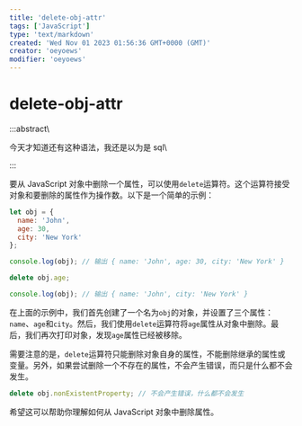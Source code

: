 ```yaml
---
title: 'delete-obj-attr'
tags: ['JavaScript']
type: 'text/markdown'
created: 'Wed Nov 01 2023 01:56:36 GMT+0000 (GMT)'
creator: 'oeyoews'
modifier: 'oeyoews'
---
```


# delete-obj-attr

:::abstract\

今天才知道还有这种语法，我还是以为是 sql\

:::

要从 JavaScript 对象中删除一个属性，可以使用`delete`运算符。这个运算符接受对象和要删除的属性作为操作数。以下是一个简单的示例：

```javascript
let obj = {
  name: 'John',
  age: 30,
  city: 'New York'
};

console.log(obj); // 输出 { name: 'John', age: 30, city: 'New York' }

delete obj.age;

console.log(obj); // 输出 { name: 'John', city: 'New York' }
```

在上面的示例中，我们首先创建了一个名为`obj`的对象，并设置了三个属性：`name`、`age`和`city`。然后，我们使用`delete`运算符将`age`属性从对象中删除。最后，我们再次打印对象，发现`age`属性已经被移除。

需要注意的是，`delete`运算符只能删除对象自身的属性，不能删除继承的属性或变量。另外，如果尝试删除一个不存在的属性，不会产生错误，而只是什么都不会发生。

```javascript
delete obj.nonExistentProperty; // 不会产生错误，什么都不会发生
```

希望这可以帮助你理解如何从 JavaScript 对象中删除属性。
